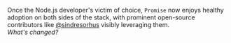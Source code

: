 Once the Node.js developer's victim of choice, `Promise` now enjoys healthy adoption on both sides of the stack, with prominent open-source contributors like [@sindresorhus][sindre] visibly leveraging them.  
*What's changed?*

[sindre]: https://github.com/sindresorhus
